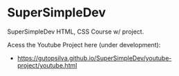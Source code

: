 # SuperSimpleDev
 SuperSimpleDev HTML, CSS Course w/ project.
 
 Acess the Youtube Project here (under development):
 - https://gutopsilva.github.io/SuperSimpleDev/youtube-project/youtube.html <a href="https://gutopsilva.github.io/SuperSimpleDev/youtube-project/youtube.html" target="_blank" rel="external">
